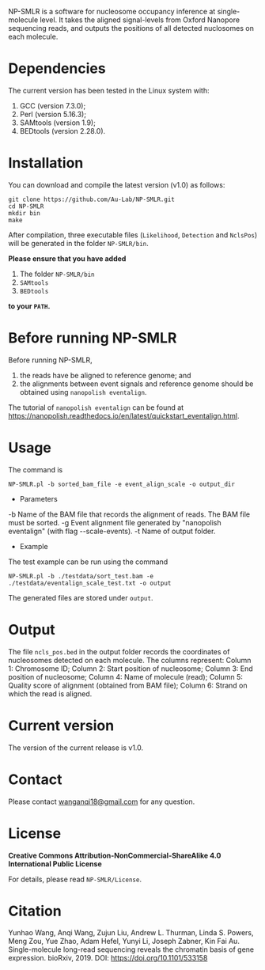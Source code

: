 NP-SMLR is a software for nucleosome occupancy inference at single-molecule level. It takes the aligned signal-levels from Oxford Nanopore sequencing reads, and outputs the positions of all detected nuclosomes on each molecule.


# Dependencies

The current version has been tested in the Linux system with:
1. GCC (version 7.3.0);
2. Perl (version 5.16.3);
3. SAMtools (version 1.9);
4. BEDtools (version 2.28.0).



# Installation

You can download and compile the latest version (v1.0) as follows:

```
git clone https://github.com/Au-Lab/NP-SMLR.git
cd NP-SMLR
mkdir bin
make
```

After compilation, three executable files (`Likelihood`, `Detection` and `NclsPos`) will be generated in the folder `NP-SMLR/bin`.


**Please ensure that you have added**

1. The folder `NP-SMLR/bin`
2. `SAMtools`
3. `BEDtools`

**to your `PATH`.**



# Before running NP-SMLR

Before running NP-SMLR,
1. the reads have be aligned to reference genome; and
2. the alignments between event signals and reference genome should be obtained using `nanopolish eventalign`.

The tutorial of `nanopolish eventalign` can be found at https://nanopolish.readthedocs.io/en/latest/quickstart_eventalign.html.



# Usage

The command is

```
NP-SMLR.pl -b sorted_bam_file -e event_align_scale -o output_dir
```

* Parameters

-b   <STRING>   Name of the BAM file that records the alignment of reads. The BAM file must be sorted.
-g   <STRING>   Event alignment file generated by "nanopolish eventalign" (with flag --scale-events).
-t   <STRING>   Name of output folder.

* Example

The test example can be run using the command

```
NP-SMLR.pl -b ./testdata/sort_test.bam -e ./testdata/eventalign_scale_test.txt -o output
```

The generated files are stored under `output`.



# Output

The file `ncls_pos.bed` in the output folder records the coordinates of nucleosomes detected on each molecule. The columns represent:
Column 1: Chromosome ID;
Column 2: Start position of nucleosome;
Column 3: End position of nucleosome;
Column 4: Name of molecule (read);
Column 5: Quality score of alignment (obtained from BAM file);
Column 6: Strand on which the read is aligned.



# Current version

The version of the current release is v1.0.



# Contact

Please contact wanganqi18@gmail.com for any question.



# License

**Creative Commons Attribution-NonCommercial-ShareAlike 4.0 International Public License**

For details, please read `NP-SMLR/License`.



# Citation

Yunhao Wang, Anqi Wang, Zujun Liu, Andrew L. Thurman, Linda S. Powers, Meng Zou, Yue Zhao, Adam Hefel, Yunyi Li, Joseph Zabner, Kin Fai Au. Single-molecule long-read sequencing reveals the chromatin basis of gene expression. bioRxiv, 2019. DOI: https://doi.org/10.1101/533158
